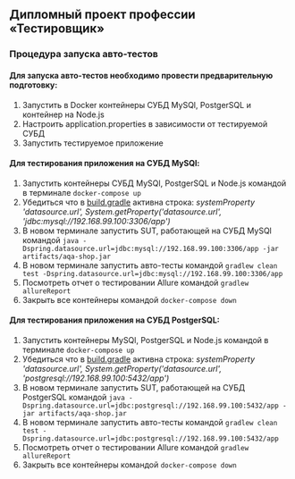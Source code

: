 ## Дипломный проект профессии «Тестировщик» ##

### Процедура запуска авто-тестов ###

#### Для запуска авто-тестов необходимо провести предварительную подготовку: ####
1. Запустить в Docker контейнеры СУБД MySQl, PostgerSQL и контейнер на Node.js
1. Настроить application.properties в зависимости от тестируемой СУБД
1. Запустить тестируемое приложение

#### Для тестирования приложения на СУБД MySQl: ####
1. Запустить контейнеры СУБД MySQl, PostgerSQL и Node.js командой в терминале `docker-compose up`
1. Убедиться что в [build.gradle](https://github.com/Flayka/Diploma/blob/master/build.gradle) активна строка: 
*systemProperty 'datasource.url', System.getProperty('datasource.url', 'jdbc:mysql://192.168.99.100:3306/app')*
1. В новом терминале запустить SUT, работающей на СУБД MySQl командой `java -Dspring.datasource.url=jdbc:mysql://192.168.99.100:3306/app -jar artifacts/aqa-shop.jar` 
1. В новом терминале запустить авто-тесты командой `gradlew clean test -Dspring.datasource.url=jdbc:mysql://192.168.99.100:3306/app`
1. Посмотреть отчет о тестировании Allure командой `gradlew allureReport`
1. Закрыть все контейнеры командой `docker-compose down`

#### Для тестирования приложения на СУБД PostgerSQL: ####
1. Запустить контейнеры MySQl, PostgerSQL и Node.js командой в терминале `docker-compose up`
1. Убедиться что в [build.gradle](https://github.com/Flayka/Diploma/blob/master/build.gradle) активна строка:
*systemProperty 'datasource.url', System.getProperty('datasource.url', 'postgresql://192.168.99.100:5432/app')*
1. В новом терминале запустить SUT, работающей на СУБД PostgerSQL командой `java -Dspring.datasource.url=jdbc:postgresql://192.168.99.100:5432/app -jar artifacts/aqa-shop.jar `
1. В новом терминале запустить авто-тесты командой `gradlew clean test -Dspring.datasource.url=jdbc:postgresql://192.168.99.100:5432/app`
1. Посмотреть отчет о тестировании Allure командой `gradlew allureReport`
1. Закрыть все контейнеры командой `docker-compose down`
